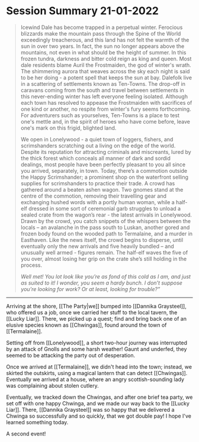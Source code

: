 # Session Summary  21-01-2022
> Icewind Dale has become trapped in a perpetual winter. Ferocious blizzards make the mountain pass through the Spine of the World exceedingly treacherous, and this land has not felt the warmth of the sun in over two years. In fact, the sun no longer appears above the mountains, not even in what should be the height of summer. In this frozen tundra, darkness and bitter cold reign as king and queen. Most dale residents blame Auril the Frostmaiden, the god of winter's wrath. The shimmering aurora that weaves across the sky each night is said to be her doing - a potent spell that keeps the sun at bay. Dalefolk live in a scattering of settlements known as Ten-Towns. The drop-off in caravans coming from the south and travel between settlements in this never-ending winter has left everyone feeling isolated. Although each town has resolved to appease the Frostmaiden with sacrifices of one kind or another, no respite from winter's fury seems forthcoming. For adventurers such as yourselves, Ten-Towns is a place to test one's mettle and, in the spirit of heroes who have come before, leave one's mark on this frigid, blighted land.
> 
> We open in Lonelywood - a quiet town of loggers, fishers, and scrimshanders scratching out a living on the edge of the world. Despite its reputation for attracting criminals and miscreants, lured by the thick forest which conceals all manner of dark and sordid dealings, most people have been perfectly pleasant to you all since you arrived, separately, in town. Today, there’s a commotion outside the Happy Scrimshander; a prominent shop on the waterfront selling supplies for scrimshanders to practice their trade. A crowd has gathered around a beaten ashen wagon. Two gnomes stand at the centre of the commotion, removing their travelling gear and exchanging hushed words with a portly human woman, while a half-elf dressed in some sort of ceremonial garb struggles to unload a sealed crate from the wagon’s rear - the latest arrivals in Lonelywood. Drawn by the crowd, you catch snippets of the whispers between the locals – an avalanche in the pass south to Luskan, another gored and frozen body found on the wooded path to Termalaine, and a murder in Easthaven. Like the news itself, the crowd begins to disperse, until eventually only the new arrivals and five heavily bundled – and unusually well armed - figures remain. The half-elf waves the five of you over, almost losing her grip on the crate she’s still holding in the process.
> 
> *Well met! You lot look like you’re as fond of this cold as I am, and just as suited to it! I wonder, you seem a hardy bunch. I don’t suppose you’re looking for work? Or at least, looking for trouble?”*

---

Arriving at the shore, [[The Party|we]] bumped into [[Dannika Graysteel]], who offered us a job, once we carried her stuff to the local tavern, the [[Lucky Liar]]. There, we picked up a quest; find and bring back one of an elusive species known as [[Chwingas]], found around the town of [[Termalaine]].

Setting off from [[Lonelywood]], a short two-hour journey was interrupted by an attack of Gnolls and some harsh weather! Gaunt and underfed, they seemed to be attacking the party out of desperation.

Once we arrived at [[Termalaine]], we didn't head into the town; instead, we skirted the outskirts, using a magical lantern that can detect [[Chwingas]]. Eventually we arrived at a house, where an angry scottish-sounding lady was complaining about stolen cutlery.

Eventually, we tracked down the Chwingas, and after one brief tea party, we set off with one happy Chwinga, and we made our way back to the [[Lucky Liar]]. There, [[Dannika Graysteel]] was so happy that we delivered a Chwinga so successfully and so quickly, that we got double pay! I hope I've learned something today.

<span 
	  class='ob-timelines' 
	  data-date='144-43-49-00' 
	  data-title='Another Event' 
	  data-class='orange' 
	  data-img = 'Timeline Example/Timeline_2.jpg' 
	  data-type='range' 
	  data-end="2000-10-20-00"> 
	A second event!
</span>